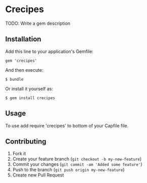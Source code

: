 # Crecipes

TODO: Write a gem description

## Installation

Add this line to your application's Gemfile:

    gem 'crecipes'

And then execute:

    $ bundle

Or install it yourself as:

    $ gem install crecipes

## Usage

To use add require 'crecipes' to bottom of your Capfile file.


## Contributing

1. Fork it
2. Create your feature branch (`git checkout -b my-new-feature`)
3. Commit your changes (`git commit -am 'Added some feature'`)
4. Push to the branch (`git push origin my-new-feature`)
5. Create new Pull Request
